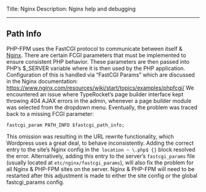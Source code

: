 Title: Nginx
Description: Nginx help and debugging

---

## Path Info

PHP-FPM uses the FastCGI protocol to communicate between itself & [Nginx](https://nginx.org/en/). There are certain FCGI parameters that must be implemented to ensure consistent PHP behavior. These parameters are then passed into PHP’s $_SERVER variable where it is then used by the PHP application. Configuration of this is handled via “FastCGI Params” which are discussed in the Nginx documentation: https://www.nginx.com/resources/wiki/start/topics/examples/phpfcgi/
We encountered an issue where TypeRocket’s page builder interface kept throwing 404 AJAX errors in the admin, whenever a page builder module was selected from the dropdown menu. Eventually, the problem was traced back to a missing FCGI parameter:

```
fastcgi_param PATH_INFO $fastcgi_path_info;
```

This omission was resulting in the URL rewrite functionality, which Wordpress uses a great deal, to behave inconsistently. Adding the correct entry to the site’s Nginx config in the` location ~ \.php$ {}` block resolved the error. Alternatively, adding this entry to the server’s `fastcgi_params` file (usually located at `etc/nginx/fastcgi_params`), will also fix the problem for all Nginx & PHP-FPM sites on the server. Nginx & PHP-FPM will need to be restarted after this adjustment is made to either the site config or the global fastcgi_params config.